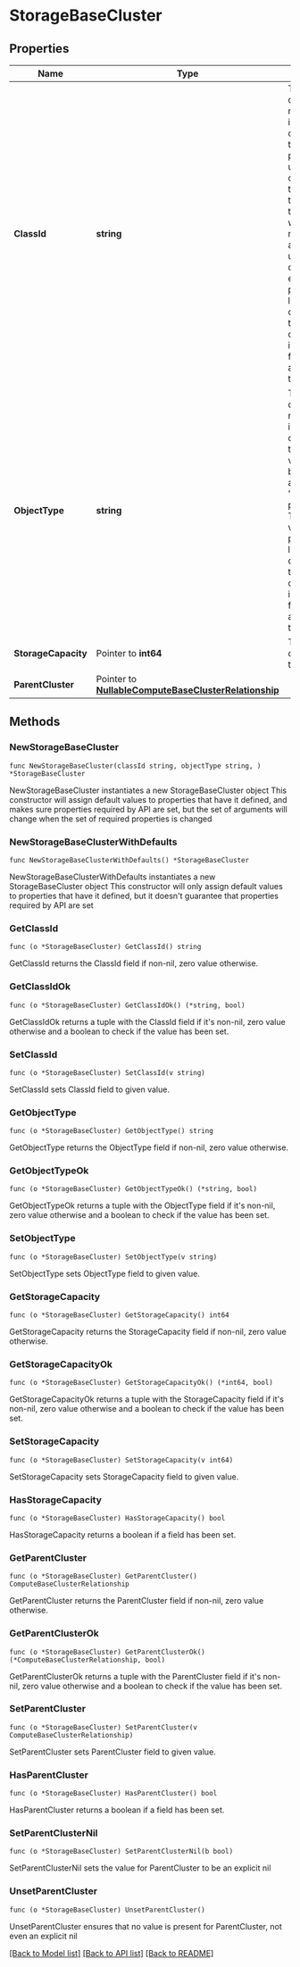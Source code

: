 # StorageBaseCluster

## Properties

Name | Type | Description | Notes
------------ | ------------- | ------------- | -------------
**ClassId** | **string** | The fully-qualified name of the instantiated, concrete type. This property is used as a discriminator to identify the type of the payload when marshaling and unmarshaling data. The enum values provides the list of concrete types that can be instantiated from this abstract type. | [default to "hyperflex.Cluster"]
**ObjectType** | **string** | The fully-qualified name of the instantiated, concrete type. The value should be the same as the &#39;ClassId&#39; property. The enum values provides the list of concrete types that can be instantiated from this abstract type. | [default to "hyperflex.Cluster"]
**StorageCapacity** | Pointer to **int64** | The storage capacity in this cluster. | [optional] [readonly] 
**ParentCluster** | Pointer to [**NullableComputeBaseClusterRelationship**](ComputeBaseClusterRelationship.md) |  | [optional] 

## Methods

### NewStorageBaseCluster

`func NewStorageBaseCluster(classId string, objectType string, ) *StorageBaseCluster`

NewStorageBaseCluster instantiates a new StorageBaseCluster object
This constructor will assign default values to properties that have it defined,
and makes sure properties required by API are set, but the set of arguments
will change when the set of required properties is changed

### NewStorageBaseClusterWithDefaults

`func NewStorageBaseClusterWithDefaults() *StorageBaseCluster`

NewStorageBaseClusterWithDefaults instantiates a new StorageBaseCluster object
This constructor will only assign default values to properties that have it defined,
but it doesn't guarantee that properties required by API are set

### GetClassId

`func (o *StorageBaseCluster) GetClassId() string`

GetClassId returns the ClassId field if non-nil, zero value otherwise.

### GetClassIdOk

`func (o *StorageBaseCluster) GetClassIdOk() (*string, bool)`

GetClassIdOk returns a tuple with the ClassId field if it's non-nil, zero value otherwise
and a boolean to check if the value has been set.

### SetClassId

`func (o *StorageBaseCluster) SetClassId(v string)`

SetClassId sets ClassId field to given value.


### GetObjectType

`func (o *StorageBaseCluster) GetObjectType() string`

GetObjectType returns the ObjectType field if non-nil, zero value otherwise.

### GetObjectTypeOk

`func (o *StorageBaseCluster) GetObjectTypeOk() (*string, bool)`

GetObjectTypeOk returns a tuple with the ObjectType field if it's non-nil, zero value otherwise
and a boolean to check if the value has been set.

### SetObjectType

`func (o *StorageBaseCluster) SetObjectType(v string)`

SetObjectType sets ObjectType field to given value.


### GetStorageCapacity

`func (o *StorageBaseCluster) GetStorageCapacity() int64`

GetStorageCapacity returns the StorageCapacity field if non-nil, zero value otherwise.

### GetStorageCapacityOk

`func (o *StorageBaseCluster) GetStorageCapacityOk() (*int64, bool)`

GetStorageCapacityOk returns a tuple with the StorageCapacity field if it's non-nil, zero value otherwise
and a boolean to check if the value has been set.

### SetStorageCapacity

`func (o *StorageBaseCluster) SetStorageCapacity(v int64)`

SetStorageCapacity sets StorageCapacity field to given value.

### HasStorageCapacity

`func (o *StorageBaseCluster) HasStorageCapacity() bool`

HasStorageCapacity returns a boolean if a field has been set.

### GetParentCluster

`func (o *StorageBaseCluster) GetParentCluster() ComputeBaseClusterRelationship`

GetParentCluster returns the ParentCluster field if non-nil, zero value otherwise.

### GetParentClusterOk

`func (o *StorageBaseCluster) GetParentClusterOk() (*ComputeBaseClusterRelationship, bool)`

GetParentClusterOk returns a tuple with the ParentCluster field if it's non-nil, zero value otherwise
and a boolean to check if the value has been set.

### SetParentCluster

`func (o *StorageBaseCluster) SetParentCluster(v ComputeBaseClusterRelationship)`

SetParentCluster sets ParentCluster field to given value.

### HasParentCluster

`func (o *StorageBaseCluster) HasParentCluster() bool`

HasParentCluster returns a boolean if a field has been set.

### SetParentClusterNil

`func (o *StorageBaseCluster) SetParentClusterNil(b bool)`

 SetParentClusterNil sets the value for ParentCluster to be an explicit nil

### UnsetParentCluster
`func (o *StorageBaseCluster) UnsetParentCluster()`

UnsetParentCluster ensures that no value is present for ParentCluster, not even an explicit nil

[[Back to Model list]](../README.md#documentation-for-models) [[Back to API list]](../README.md#documentation-for-api-endpoints) [[Back to README]](../README.md)


